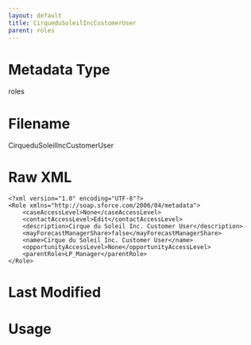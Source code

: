 ```yaml
---
layout: default
title: CirqueduSoleilIncCustomerUser
parent: roles
---
```

# Metadata Type
roles


# Filename 
CirqueduSoleilIncCustomerUser


# Raw XML
```
<?xml version="1.0" encoding="UTF-8"?>
<Role xmlns="http://soap.sforce.com/2006/04/metadata">
    <caseAccessLevel>None</caseAccessLevel>
    <contactAccessLevel>Edit</contactAccessLevel>
    <description>Cirque du Soleil Inc. Customer User</description>
    <mayForecastManagerShare>false</mayForecastManagerShare>
    <name>Cirque du Soleil Inc. Customer User</name>
    <opportunityAccessLevel>None</opportunityAccessLevel>
    <parentRole>LP_Manager</parentRole>
</Role>
```


# Last Modified


# Usage
